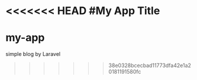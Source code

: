 <<<<<<< HEAD
#My App Title
=======
# my-app
simple blog by Laravel
>>>>>>> 38e0328bcecbad11773dfa42e1a20181191580fc
